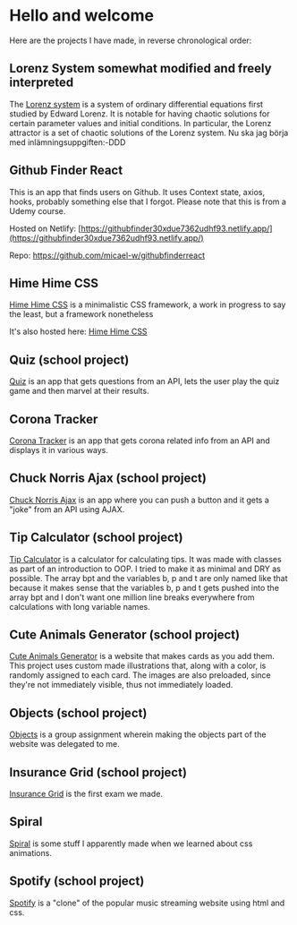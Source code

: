 # Hello and welcome

Here are the projects I have made, in reverse chronological order:

## Lorenz System somewhat modified and freely interpreted

The [Lorenz system](https://micael-w.github.io/210506-lorenz-system/) is a system of ordinary differential equations first studied by Edward Lorenz. It is notable for having chaotic solutions for certain parameter values and initial conditions. In particular, the Lorenz attractor is a set of chaotic solutions of the Lorenz system. Nu ska jag börja med inlämningsuppgiften:-DDD

## Github Finder React

This is an app that finds users on Github. It uses Context state, axios, hooks, probably something else that I forgot. Please note that this is from a Udemy course.

Hosted on Netlify: [https://githubfinder30xdue7362udhf93.netlify.app/](https://githubfinder30xdue7362udhf93.netlify.app/)

Repo: https://github.com/micael-w/githubfinderreact

## Hime Hime CSS

[Hime Hime CSS](https://micael-w.github.io/himehimecss/) is a minimalistic CSS framework, a work in progress to say the least, but a framework nonetheless

It's also hosted here: [Hime Hime CSS](https://www.himehi.me/css/)

## Quiz (school project)

[Quiz](https://micael-w.github.io/quiz/) is an app that gets questions from an API, lets the user play the quiz game and then marvel at their results.

## Corona Tracker

[Corona Tracker](https://micael-w.github.io/corona-tracker/) is an app that gets corona related info from an API and displays it in various ways.

## Chuck Norris Ajax (school project)

[Chuck Norris Ajax](http://micael-w.github.io/chuck-norris-ajax/) is an app where you can push a button and it gets a "joke" from an API using AJAX.

## Tip Calculator (school project)

[Tip Calculator](http://micael-w.github.io/tip-calculator/) is a calculator for calculating tips. It was made with classes as part of an introduction to OOP. I tried to make it as minimal and DRY as possible. The array bpt and the variables b, p and t are only named like that because it makes sense that the variables b, p and t gets pushed into the array bpt and I don't want one million line breaks everywhere from calculations with long variable names.

## Cute Animals Generator (school project)

[Cute Animals Generator](http://micael-w.github.io/cute-animals-generator/) is a website that makes cards as you add them. This project uses custom made illustrations that, along with a color, is randomly assigned to each card. The images are also preloaded, since they're not immediately visible, thus not immediately loaded.

## Objects (school project)

[Objects](https://micael-w.github.io/objects/) is a group assignment wherein making the objects part of the website was delegated to me.

## Insurance Grid (school project)

[Insurance Grid](https://micael-w.github.io/insurance-grid/) is the first exam we made.

## Spiral

[Spiral](https://micael-w.github.io/spiral/) is some stuff I apparently made when we learned about css animations.

## Spotify (school project)

[Spotify](https://micael-w.github.io/spotify/) is a "clone" of the popular music streaming website using html and css.
